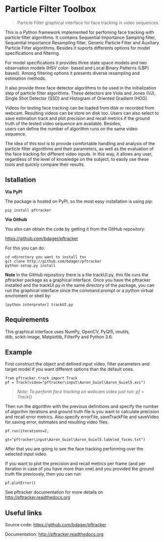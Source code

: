 # Particle Filter Toolbox

> Particle Filter graphical interface for face tracking in video 
sequences.

This is a Python framework implemented for 
perfoming face tracking with particle filter algorithms. It cointains 
Sequential Importance Sampling filter, Sequential Importance Resampling 
filter, Generic Particle Filter and Auxiliary Particle Filter algorithms. 
Besides it suports differents options for model specifications and filtering.

For model specifications it provides three state space models and two 
observation models (HSV color- based and Local Binary Patterns (LBP) based). 
Among filtering options it presents diverse resampling and estimation methods.

It also provide three face detector algorithms to be used in the initialization 
step of particle filter algorithms. These detectors are Viola and Jones (VJ), 
Single Shot Detector (SSD) and Histogram of Oriented Gradient (HOG).

Videos for testing face tracking can be loaded from disk or recorded from 
webcam. Resulting videos can be store on disk too. Users can also select 
to save estimation track and plot precision and recall metrics if the 
ground truth of the tested video sequence are available. Besides,  
users can define the number of algorithm runs on the same video sequence.

The idea of this tool is to provide comfortable handling 
and analysis of the particle filter algorithms and their parameters, as 
well as the evaluation of the face tracking for different video inputs. 
In this way, it allows any user, regardless of the level of knowledge on 
the subject, to easily use these tools and quickly compare their results. 


## Istallation

**Via PyPI**

The package is hosted on PyPI, so the most easy installation is using pip:

	pip install pftracker

**Via Github**

You also can obtain the code by getting it from the GitHub repository:

https://github.com/bdager/pftracker

For this you can do:

    cd <directory you want to install to>
    git clone http://github.com/bdager/pftracker
    python setup.py install

**Note**
In the GitHub repository there is a file trackUI.py, this file runs the pftracker package 
as a graphical interface. 
Once you have the pftracker installed and the trackUI.py in the same directory of the package, 
you can run the graphical interface since the command prompt or a python virtual enviroment or shell by:

    [python interpreter] trackUI.py


## Requirements

This graphical interface uses NumPy, OpenCV, PyQt5, imutils,  
dlib, scikit-image, Matplotlib, FilterPy and Python 3.6.
	
## Example
        
First construct the object and defined input video, filter parameters and 
target model if you want different options than the default ones.

    from pftracker.track import Track
    pf = Track(video="pftracker\input\Aaron_Guiel\Aaron_Guiel5.avi")
     
> *Note: To perform face tracking on webcam video just run: pf = Track()*
	 
Then run the algorithm with the previous definitions and specify 
the number of algorihm iterations and ground truth file is you want to
calculate precision and recall error metrics. Also specify errorFile,
saveTrackFile and saveVideo for saving error, estimates and resulting
video files.
                  
    pf.run(iterations=2, 
            gt="pftracker\input\Aaron_Guiel\Aaron_Guiel5.labeled_faces.txt")
        
After that you are going to see the face tracking performing over the
selected input video.
        
If you want to plot the precision and recall metrics per frame (and per
iteration in case of you have more than one) and you provided the
ground truth file previously, then you can run:

    pf.plotError()    

See pftracker documentation for more details on http://pftracker.readthedocs.org


## Useful links

Source code:
https://github.com/bdager/pftracker

Documentation:
http://pftracker.readthedocs.org
